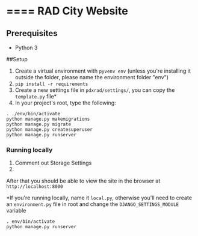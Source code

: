 ====
RAD City Website
====

## Prerequisites
- Python 3


##Setup

1. Create a virtual environment with `pyvenv env` (unless you're installing it outside the folder, please name the environment folder "env")
2. `pip install -r requirements`
3. Create a new settings file in `pdxrad/settings/`, you can copy the `template.py` file*
4. In your project's root, type the following:

```
. ./env/bin/activate
python manage.py makemigrations
python manage.py migrate
python manage.py createsuperuser
python manage.py runserver
```

### Running locally

1. Comment out Storage Settings
2.

After that you should be able to view the site in the browser at `http://localhost:8000`

*If you're running locally, name it `local.py`, otherwise you'll need to create an `environment.py` file in root and change the `DJANGO_SETTINGS_MODULE` variable


```
. env/bin/activate
python manage.py runserver
```
